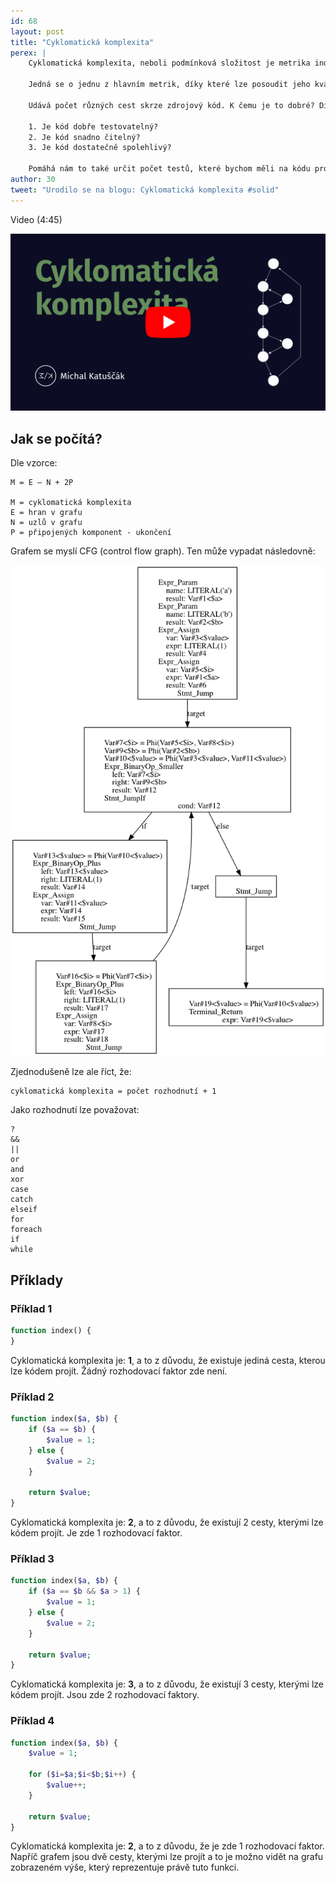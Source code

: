 ```yaml
---
id: 68
layout: post
title: "Cyklomatická komplexita"
perex: |
    Cyklomatická komplexita, neboli podmínková složitost je metrika indikující složitost zdrojového kódu.
    
    Jedná se o jednu z hlavním metrik, díky které lze posoudit jeho kvalitu.
    
    Udává počet různých cest skrze zdrojový kód. K čemu je to dobré? Díky tomu lze blíže odpovědět na 3 otázky:
    
    1. Je kód dobře testovatelný?
    2. Je kód snadno čitelný?
    3. Je kód dostatečně spolehlivý?
    
    Pomáhá nám to také určit počet testů, které bychom měli na kódu provádět.
author: 30
tweet: "Urodilo se na blogu: Cyklomatická komplexita #solid"
---
```


Video (4:45)

[![Video na Youtube](/assets/images/posts/2018/cyklomaticka-komplexita/youtube.png)](http://www.youtube.com/watch?v=heBtNxWki1U)

## Jak se počítá?

Dle vzorce:

```
M = E – N + 2P

M = cyklomatická komplexita
E = hran v grafu
N = uzlů v grafu
P = připojených komponent - ukončení
```

Grafem se myslí CFG (control flow graph). Ten může vypadat následovně:

![Control flow graph](/assets/images/posts/2018/cyklomaticka-komplexita/cfg.png)

Zjednodušeně lze ale říct, že:

```
cyklomatická komplexita = počet rozhodnutí + 1
```

Jako rozhodnutí lze považovat:

```
?
&&
||
or
and
xor
case
catch
elseif
for
foreach
if
while
```

## Příklady

### Příklad 1

```php
function index() {
}
```

Cyklomatická komplexita je: **1**, a to z důvodu, že existuje jediná cesta, kterou lze kódem projít. Žádný rozhodovací faktor zde není.

### Příklad 2

```php
function index($a, $b) {
    if ($a == $b) {
        $value = 1;
    } else {
        $value = 2;
    }

    return $value;
}
```

Cyklomatická komplexita je: **2**, a to z důvodu, že existují 2 cesty, kterými lze kódem projít. Je zde 1 rozhodovací faktor.

### Příklad 3 

```php
function index($a, $b) {
    if ($a == $b && $a > 1) {
        $value = 1;
    } else {
        $value = 2;
    }

    return $value;
}
```

Cyklomatická komplexita je: **3**, a to z důvodu, že existují 3 cesty, kterými lze kódem projít. Jsou zde 2 rozhodovací faktory.

### Příklad 4

```php
function index($a, $b) {
    $value = 1;

    for ($i=$a;$i<$b;$i++) {
        $value++;
    }

    return $value;
}
```

Cyklomatická komplexita je: **2**, a to z důvodu, že je zde 1 rozhodovací faktor. Napříč grafem jsou dvě cesty, kterými lze projít a to je možno vidět na grafu zobrazeném výše, který reprezentuje právě tuto funkci.